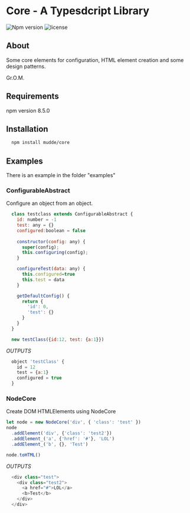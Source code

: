 # Core - A Typesdcript Library

![Npm version](https://img.shields.io/npm/v/core.svg)
![license](https://img.shields.io/badge/license-MIT-green.svg)

## About

Some core elements for configuration, HTML element creation and some design patterns.

Gr.O.M.

## Requirements

npm version 8.5.0

## Installation

```bash
  npm install mudde/core
```

## Examples
There is an example in the folder "examples"

### ConfigurableAbstract
Configure an object from an object.
```javascript
  class testclass extends ConfigurableAbstract {
    id: number = -1
    test: any = {}
    configured:boolean = false
    
    constructor(config: any) {
      super(config);
      this.configuring(config);
    }

    configureTest(data: any) {
      this.configured=true
      this.test = data
    }

    getDefaultConfig() {
      return {
        'id': 0,
        'test': {}
      }
    }
  }

  new testClass({id:12, test: {a:1}})
```
*OUTPUTS*
```javascript
  object 'testClass' {
    id = 12
    test = {a:1}
    configured = true
  }
```
### NodeCore
Create DOM HTMLElements using NodeCore
```javascript
let node = new NodeCore('div', { 'class': 'test' })
node
  .addElement('div', {'class': 'test2'})
  .addElement_('a', {'href': '#'}, 'LOL')
  .addElement_('b', {}, 'Test')

node.toHTML()
```
*OUTPUTS*
```javascript
  <div class="test">
    <div class="test2">
      <a href="#">LOL</a>
      <b>Test</b>
    </div>
  </div>
```